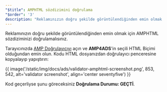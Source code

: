 ```yaml
---
"$title": AMPHTML sözdizimini doğrulama
"$order": '3'
description: "Reklamınızın doğru şekilde görüntülendiğinden emin olmak için AMPHTML sözdiziminizi doğrulamalısınız. Tarayıcınızda AMP Doğrulayıcıyı açın ve AMP4ADS'in seçili HTML Biçimi olduğundan emin olun."
---
```


Reklamınızın doğru şekilde görüntülendiğinden emin olmak için AMPHTML sözdiziminizi doğrulamalısınız.

Tarayıcınızda [AMP Doğrulayıcıyı](https://validator.ampproject.org/#htmlFormat=AMP4ADS) açın ve **AMP4ADS**'in seçili HTML Biçimi olduğundan emin olun. Kodu HTML dosyanızdan doğrulayıcı penceresine kopyalayıp yapıştırın:

{{ image('/static/img/docs/ads/validator-amphtml-screenshot.png', 853, 542, alt='validator screenshot', align='center seventyfive') }}

Kod geçerliyse şunu göreceksiniz **Doğrulama Durumu: <span class="success-text">GEÇTİ</span>**.
